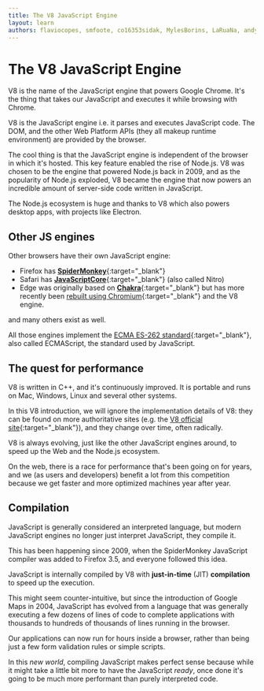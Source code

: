 ```yaml
---
title: The V8 JavaScript Engine
layout: learn
authors: flaviocopes, smfoote, co16353sidak, MylesBorins, LaRuaNa, andys8, ahmadawais, karlhorky, aymen94
---
```


# The V8 JavaScript Engine

V8 is the name of the JavaScript engine that powers Google Chrome. It's the thing that takes our JavaScript and executes it while browsing with Chrome.

V8 is the JavaScript engine i.e. it parses and executes JavaScript code. The DOM, and the other Web Platform APIs (they all makeup runtime environment) are provided by the browser.

The cool thing is that the JavaScript engine is independent of the browser in which it's hosted. This key feature enabled the rise of Node.js. V8 was chosen to be the engine that powered Node.js back in 2009, and as the popularity of Node.js exploded, V8 became the engine that now powers an incredible amount of server-side code written in JavaScript.

The Node.js ecosystem is huge and thanks to V8 which also powers desktop apps, with projects like Electron.

## Other JS engines

Other browsers have their own JavaScript engine:

- Firefox has [**SpiderMonkey**](https://spidermonkey.dev){:target="_blank"}
- Safari has [**JavaScriptCore**](https://developer.apple.com/documentation/javascriptcore){:target="_blank"} (also called Nitro)
- Edge was originally based on [**Chakra**](https://github.com/Microsoft/ChakraCore){:target="_blank"} but has more recently been [rebuilt using Chromium](https://support.microsoft.com/en-us/help/4501095/download-the-new-microsoft-edge-based-on-chromium){:target="_blank"} and the V8 engine.

and many others exist as well.

All those engines implement the [ECMA ES-262 standard](https://www.ecma-international.org/publications/standards/Ecma-262.htm){:target="_blank"}, also called ECMAScript, the standard used by JavaScript.

## The quest for performance

V8 is written in C++, and it's continuously improved. It is portable and runs on Mac, Windows, Linux and several other systems.

In this V8 introduction, we will ignore the implementation details of V8: they can be found on more authoritative sites (e.g. the [V8 official site](https://v8.dev/){:target="_blank"}), and they change over time, often radically.

V8 is always evolving, just like the other JavaScript engines around, to speed up the Web and the Node.js ecosystem.

On the web, there is a race for performance that's been going on for years, and we (as users and developers) benefit a lot from this competition because we get faster and more optimized machines year after year.

## Compilation

JavaScript is generally considered an interpreted language, but modern JavaScript engines no longer just interpret JavaScript, they compile it.

This has been happening since 2009, when the SpiderMonkey JavaScript compiler was added to Firefox 3.5, and everyone followed this idea.

JavaScript is internally compiled by V8 with **just-in-time** (JIT) **compilation** to speed up the execution.

This might seem counter-intuitive, but since the introduction of Google Maps in 2004, JavaScript has evolved from a language that was generally executing a few dozens of lines of code to complete applications with thousands to hundreds of thousands of lines running in the browser.

Our applications can now run for hours inside a browser, rather than being just a few form validation rules or simple scripts.

In this _new world_, compiling JavaScript makes perfect sense because while it might take a little bit more to have the JavaScript _ready_, once done it's going to be much more performant than purely interpreted code.

